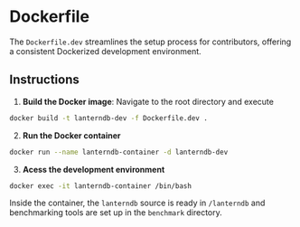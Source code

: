 # Dockerfile

The `Dockerfile.dev` streamlines the setup process for contributors, offering a consistent Dockerized development environment.

## Instructions

1. **Build the Docker image**: Navigate to the root directory and execute

```bash
docker build -t lanterndb-dev -f Dockerfile.dev .
```

2. **Run the Docker container**

```bash
docker run --name lanterndb-container -d lanterndb-dev
```

3. **Acess the development environment**

```bash
docker exec -it lanterndb-container /bin/bash
```

Inside the container, the `lanterndb` source is ready in `/lanterndb` and benchmarking tools are set up in the `benchmark` directory.
